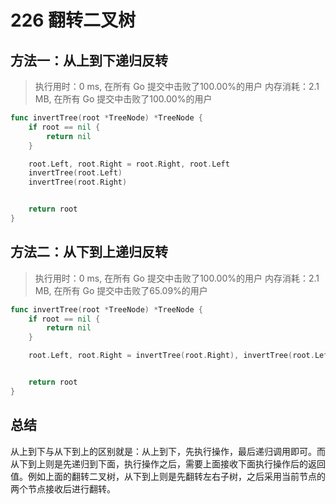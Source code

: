 # 226 翻转二叉树



## 方法一：从上到下递归反转

> 执行用时：0 ms, 在所有 Go 提交中击败了100.00%的用户
> 内存消耗：2.1 MB, 在所有 Go 提交中击败了100.00%的用户

```go
func invertTree(root *TreeNode) *TreeNode {
	if root == nil {
		return nil
	}

	root.Left, root.Right = root.Right, root.Left
	invertTree(root.Left)
	invertTree(root.Right)


	return root
}
```



## 方法二：从下到上递归反转



> 执行用时：0 ms, 在所有 Go 提交中击败了100.00%的用户
> 		内存消耗：2.1 MB, 在所有 Go 提交中击败了65.09%的用户






```go
func invertTree(root *TreeNode) *TreeNode {
	if root == nil {
		return nil
	}

	root.Left, root.Right = invertTree(root.Right), invertTree(root.Left)


	return root
}
```

## 总结

从上到下与从下到上的区别就是：从上到下，先执行操作，最后递归调用即可。而从下到上则是先递归到下面，执行操作之后，需要上面接收下面执行操作后的返回值。例如上面的翻转二叉树，从下到上则是先翻转左右子树，之后采用当前节点的两个节点接收后进行翻转。